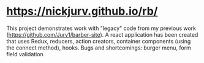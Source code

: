 # https://nickjurv.github.io/rb/
This project demonstrates work with "legacy" code from my previous work (https://github.com/Jurv1/barber-site). A react application has been created that uses Redux, reducers, action creators, container components (using the connect method), hooks. Bugs and shortcomings: burger menu, form field validation
